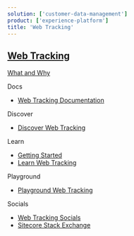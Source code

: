 ```yaml
---
solution: ['customer-data-management']
product: ['experience-platform']
title: 'Web Tracking'
---
```


## [Web Tracking]()

[What and Why]()

Docs

- [Web Tracking Documentation](https://doc.sitecore.com/en/developers/101/sitecore-experience-platform/web-tracking.html)

Discover

- [Discover Web Tracking]()

Learn

- [Getting Started]()
- [Learn Web Tracking]()

Playground

- [Playground Web Tracking]()

Socials

- [Web Tracking Socials]()
- [Sitecore Stack Exchange](https://sitecore.stackexchange.com/questions/tagged/tracking)

